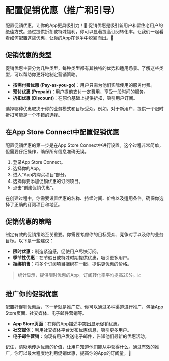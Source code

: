 ﻿# 配置促销优惠（推广和引导）

配置促销优惠，让你的App更具吸引力！🎉 促销优惠是吸引新用户和留住老用户的绝佳方式。通过提供折扣或特殊福利，你可以显著提高订阅转化率。让我们一起看看如何配置这些优惠，让你的App在竞争中脱颖而出。🚀

## 促销优惠的类型

促销优惠主要分为几种类型，每种类型都有其独特的优势和适用场景。了解这些类型，可以帮助你更好地制定营销策略。

*   **按需付费优惠 (Pay-as-you-go)**：用户只需为他们实际使用的服务付费。
*   **预付优惠 (Prepaid)**：用户提前支付一定费用，享受一段时间的服务。
*   **折扣优惠 (Discount)**：在原价基础上提供折扣，吸引用户订阅。

选择哪种优惠取决于你的业务模式和目标受众。例如，对于新用户，提供一个限时折扣可能是一个不错的选择。

## 在App Store Connect中配置促销优惠

配置促销优惠的第一步是在App Store Connect中进行设置。这个过程非常简单，但需要仔细操作，确保所有信息准确无误。

1.  登录App Store Connect。
2.  选择你的App。
3.  进入“App内购买项目”部分。
4.  选择你要添加促销优惠的订阅项目。
5.  点击“创建促销优惠”。

在创建过程中，你需要设置优惠的名称、持续时间、价格以及适用条件。确保你选择了正确的订阅项目和地区。

## 促销优惠的策略

制定有效的促销策略至关重要。你需要考虑你的目标受众、竞争对手以及你的业务目标。以下是一些建议：

*   **限时优惠**：制造紧迫感，促使用户尽快订阅。
*   **季节性优惠**：在节假日或特殊时期提供优惠，吸引更多用户。
*   **捆绑销售**：将多个订阅项目捆绑在一起，提供更优惠的价格。

> 统计显示，提供限时优惠的App，订阅转化率平均提高20%。📈

## 推广你的促销优惠

配置好促销优惠后，下一步就是推广它。你可以通过多种渠道进行推广，包括App Store页面、社交媒体、电子邮件营销等。

*   **App Store页面**：在你的App描述中突出显示促销优惠。
*   **社交媒体**：利用社交媒体平台发布优惠信息，吸引更多用户。
*   **电子邮件营销**：向现有用户发送电子邮件，告知他们最新的优惠活动。

记住，清晰地传达优惠的价值，让用户知道他们能从中获得什么。通过有效的推广，你可以最大程度地利用促销优惠，提高你的App的订阅量。🎉


